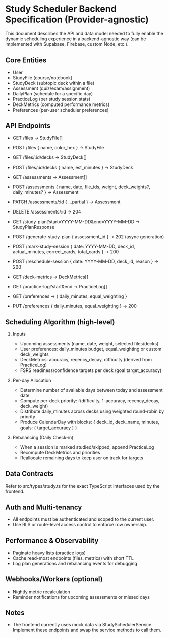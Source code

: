 # Study Scheduler Backend Specification (Provider-agnostic)

This document describes the API and data model needed to fully enable the dynamic scheduling experience in a backend-agnostic way (can be implemented with Supabase, Firebase, custom Node, etc.).

## Core Entities
- User
- StudyFile (course/notebook)
- StudyDeck (subtopic deck within a file)
- Assessment (quiz/exam/assignment)
- DailyPlan (schedule for a specific day)
- PracticeLog (per study session stats)
- DeckMetrics (computed performance metrics)
- Preferences (per-user scheduler preferences)

## API Endpoints

- GET /files -> StudyFile[]
- POST /files { name, color_hex } -> StudyFile
- GET /files/:id/decks -> StudyDeck[]
- POST /files/:id/decks { name, est_minutes } -> StudyDeck

- GET /assessments -> Assessment[]
- POST /assessments { name, date, file_ids, weight, deck_weights?, daily_minutes? } -> Assessment
- PATCH /assessments/:id { ...partial } -> Assessment
- DELETE /assessments/:id -> 204

- GET /study-plan?start=YYYY-MM-DD&end=YYYY-MM-DD -> StudyPlanResponse
- POST /generate-study-plan { assessment_id } -> 202 (async generation)

- POST /mark-study-session { date: YYYY-MM-DD, deck_id, actual_minutes, correct_cards, total_cards } -> 200
- POST /reschedule-session { date: YYYY-MM-DD, deck_id, reason } -> 200

- GET /deck-metrics -> DeckMetrics[]
- GET /practice-log?start&end -> PracticeLog[]

- GET /preferences -> { daily_minutes, equal_weighting }
- PUT /preferences { daily_minutes, equal_weighting } -> 200

## Scheduling Algorithm (high-level)

1. Inputs
   - Upcoming assessments (name, date, weight, selected files/decks)
   - User preferences: daily_minutes budget, equal_weighting or custom deck_weights
   - DeckMetrics: accuracy, recency_decay, difficulty (derived from PracticeLog)
   - FSRS readiness/confidence targets per deck (goal target_accuracy)

2. Per-day Allocation
   - Determine number of available days between today and assessment date
   - Compute per-deck priority: f(difficulty, 1-accuracy, recency_decay, deck_weight)
   - Distribute daily_minutes across decks using weighted round-robin by priority
   - Produce CalendarDay with blocks: { deck_id, deck_name, minutes, goals: { target_accuracy } }

3. Rebalancing (Daily Check-in)
   - When a session is marked studied/skipped, append PracticeLog
   - Recompute DeckMetrics and priorities
   - Reallocate remaining days to keep user on track for targets

## Data Contracts

Refer to src/types/study.ts for the exact TypeScript interfaces used by the frontend.

## Auth and Multi-tenancy
- All endpoints must be authenticated and scoped to the current user.
- Use RLS or route-level access control to enforce row ownership.

## Performance & Observability
- Paginate heavy lists (practice logs)
- Cache read-most endpoints (files, metrics) with short TTL
- Log plan generations and rebalancing events for debugging

## Webhooks/Workers (optional)
- Nightly metric recalculation
- Reminder notifications for upcoming assessments or missed days

## Notes
- The frontend currently uses mock data via StudySchedulerService. Implement these endpoints and swap the service methods to call them.
